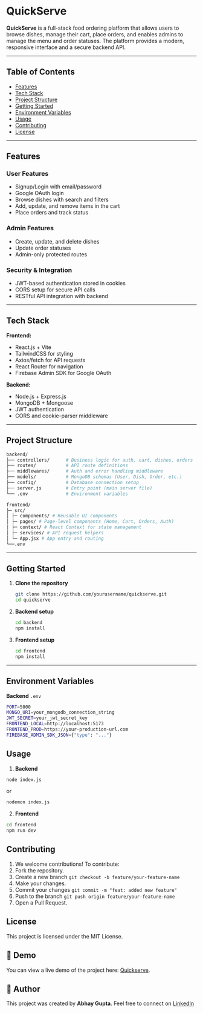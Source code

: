 # QuickServe

**QuickServe** is a full-stack food ordering platform that allows users to browse dishes, manage their cart, place orders, and enables admins to manage the menu and order statuses. The platform provides a modern, responsive interface and a secure backend API.

---

## Table of Contents

- [Features](#features)
- [Tech Stack](#tech-stack)
- [Project Structure](#project-structure)
- [Getting Started](#getting-started)
- [Environment Variables](#environment-variables)
- [Usage](#usage)
- [Contributing](#contributing)
- [License](#license)

---

## Features

### User Features
- Signup/Login with email/password
- Google OAuth login
- Browse dishes with search and filters
- Add, update, and remove items in the cart
- Place orders and track status

### Admin Features
- Create, update, and delete dishes
- Update order statuses
- Admin-only protected routes

### Security & Integration
- JWT-based authentication stored in cookies
- CORS setup for secure API calls
- RESTful API integration with backend

---

## Tech Stack

**Frontend:**  
- React.js + Vite  
- TailwindCSS for styling  
- Axios/fetch for API requests  
- React Router for navigation  
- Firebase Admin SDK for Google OAuth  

**Backend:**  
- Node.js + Express.js  
- MongoDB + Mongoose  
- JWT authentication  
- CORS and cookie-parser middleware  

---

## Project Structure


```sh
backend/
├── controllers/      # Business logic for auth, cart, dishes, orders
├── routes/           # API route definitions
├── middlewares/      # Auth and error handling middleware
├── models/           # MongoDB schemas (User, Dish, Order, etc.)
├── config/           # Database connection setup
├── server.js         # Entry point (main server file)
└── .env              # Environment variables
```

```sh
frontend/
├─ src/
│ ├─ components/ # Reusable UI components
│ ├─ pages/ # Page-level components (Home, Cart, Orders, Auth)
│ ├─ context/ # React Context for state management
│ ├─ services/ # API request helpers
│ └─ App.jsx # App entry and routing
└──.env
```


---

## Getting Started

1. **Clone the repository**
    ```bash
    git clone https://github.com/yourusername/quickserve.git
    cd quickserve
    ```

2. **Backend setup**
   ```bash
   cd backend
   npm install
   ```
   
3. **Frontend setup**
   ```bash
   cd frontend
   npm install
   ```

---

## Environment Variables
  **Backend** ``.env``
  ```bash
  PORT=5000
  MONGO_URI=your_mongodb_connection_string
  JWT_SECRET=your_jwt_secret_key
  FRONTEND_LOCAL=http://localhost:5173
  FRONTEND_PROD=https://your-production-url.com
  FIREBASE_ADMIN_SDK_JSON={"type": "..."} 
  ```


## Usage
1. **Backend**
  ```sh
  node index.js
  ```
  or
  ```sh
  nodemon index.js
  ```
2. **Frontend**
  ```sh
  cd frontend
  npm run dev
  ```

## Contributing
1. We welcome contributions! To contribute:
2. Fork the repository.
3. Create a new branch ```git checkout -b feature/your-feature-name```
4. Make your changes.
5. Commit your changes ```git commit -m "feat: added new feature" ```
6. Push to the branch ```git push origin feature/your-feature-name```
7. Open a Pull Request.

## License
This project is licensed under the MIT License.

## 🔗 Demo
You can view a live demo of the project here: [Quickserve](https://foodie-five-dun.vercel.app/).

## 👤 Author
This project was created by **Abhay Gupta**. Feel free to connect on [LinkedIn](https://www.linkedin.com/in/abhay-gupta-1257b6248/)

